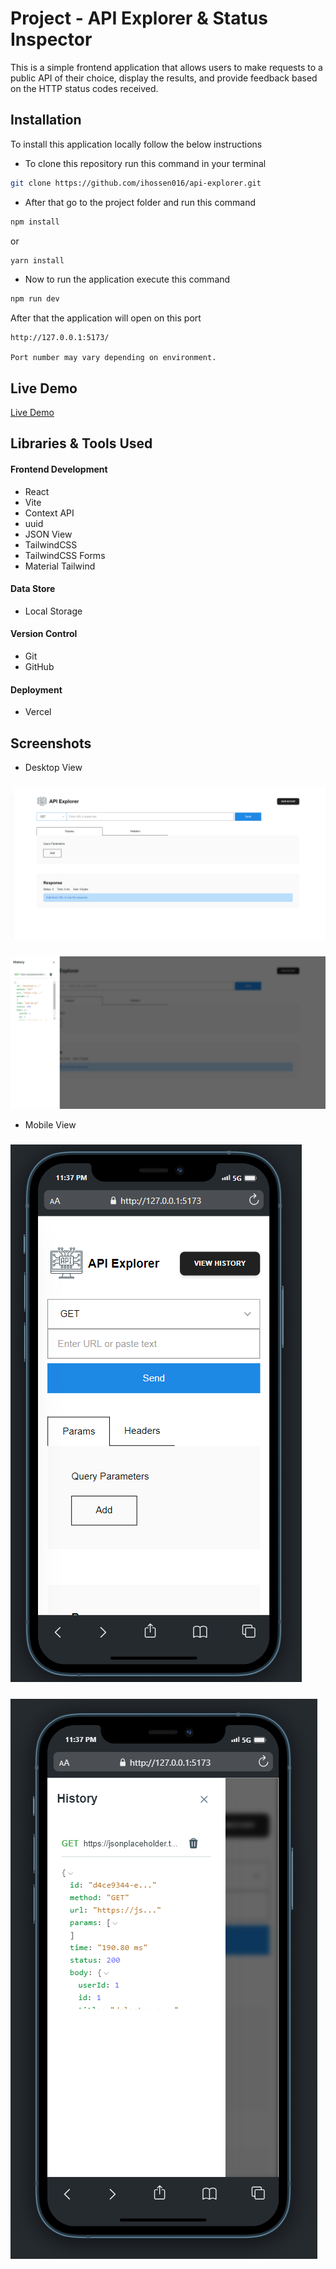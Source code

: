 # Project - API Explorer & Status Inspector

This is a simple frontend application that allows users to make requests to a public API of
their choice, display the results, and provide feedback based on the HTTP status codes received.

## Installation

To install this application locally follow the below instructions

-   To clone this repository run this command in your terminal

```bash
git clone https://github.com/ihossen016/api-explorer.git
```

-   After that go to the project folder and run this command

```bash
npm install
```

or

```bash
yarn install
```

-   Now to run the application execute this command

```bash
npm run dev
```

After that the application will open on this port

```bash
http://127.0.0.1:5173/
```

`Port number may vary depending on environment.`

## Live Demo

[Live Demo](https://api-explorer-three.vercel.app/)

## Libraries & Tools Used

#### Frontend Development

-   React
-   Vite
-   Context API
-   uuid
-   JSON View
-   TailwindCSS
-   TailwindCSS Forms
-   Material Tailwind

#### Data Store

-   Local Storage

#### Version Control

-   Git
-   GitHub

#### Deployment

-   Vercel

## Screenshots

-   Desktop View

#####

![desktop-1](https://raw.githubusercontent.com/ihossen016/api-explorer/main/public/d1.png)

#####

![desktop-2](https://raw.githubusercontent.com/ihossen016/api-explorer/main/public/d2.png)

-   Mobile View

#####

![desktop-1](https://raw.githubusercontent.com/ihossen016/api-explorer/main/public/m1.png)

#####

![desktop-2](https://raw.githubusercontent.com/ihossen016/api-explorer/main/public/m2.png)
